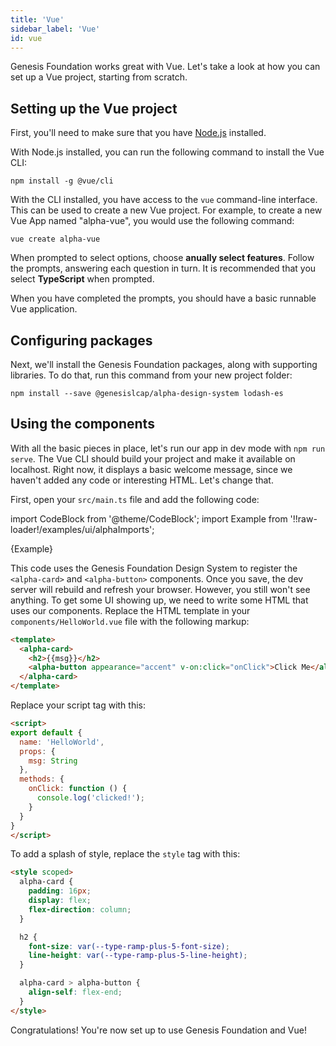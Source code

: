 ```yaml
---
title: 'Vue'
sidebar_label: 'Vue'
id: vue
---
```


Genesis Foundation works great with Vue. Let's take a look at how you can set up a Vue project, starting from scratch.

## Setting up the Vue project

First, you'll need to make sure that you have [Node.js](https://nodejs.org/) installed.

With Node.js installed, you can run the following command to install the Vue CLI:

```shell
npm install -g @vue/cli
```

With the CLI installed, you have access to the `vue` command-line interface. This can be used to create a new Vue project. For example, to create a new Vue App named "alpha-vue", you would use the following command:

```shell
vue create alpha-vue
```

When prompted to select options, choose **anually select features**. Follow the prompts, answering each question in turn. It is recommended that you select **TypeScript** when prompted.

When you have completed the prompts, you should have a basic runnable Vue application.

## Configuring packages

Next, we'll install the Genesis Foundation packages, along with supporting libraries. To do that, run this command from your new project folder:

```shell
npm install --save @genesislcap/alpha-design-system lodash-es
```

## Using the components

With all the basic pieces in place, let's run our app in dev mode with `npm run serve`. The Vue CLI should build your project and make it available on localhost. Right now, it displays a basic welcome message, since we haven't added any code or interesting HTML. Let's change that.

First, open your `src/main.ts` file and add the following code:

import CodeBlock from '@theme/CodeBlock';
import Example from '!!raw-loader!/examples/ui/alphaImports';

<CodeBlock className="language-ts">{Example}</CodeBlock>

This code uses the Genesis Foundation Design System to register the `<alpha-card>` and `<alpha-button>` components. Once you save, the dev server will rebuild and refresh your browser. However, you still won't see anything. To get some UI showing up, we need to write some HTML that uses our components. Replace the HTML template in your  `components/HelloWorld.vue` file with the following markup:

```html
<template>
  <alpha-card>
    <h2>{{msg}}</h2>
    <alpha-button appearance="accent" v-on:click="onClick">Click Me</alpha-button>
  </alpha-card>
</template>
```

Replace your script tag with this:

```html
<script>
export default {
  name: 'HelloWorld',
  props: {
    msg: String
  },
  methods: {
    onClick: function () {
      console.log('clicked!');
    }
  }
}
</script>
```

To add a splash of style, replace the `style` tag with this:

```html
<style scoped>
  alpha-card {
    padding: 16px;
    display: flex;
    flex-direction: column;
  }

  h2 {
    font-size: var(--type-ramp-plus-5-font-size);
    line-height: var(--type-ramp-plus-5-line-height);
  }

  alpha-card > alpha-button {
    align-self: flex-end;
  }
</style>
```

Congratulations! You're now set up to use Genesis Foundation and Vue!